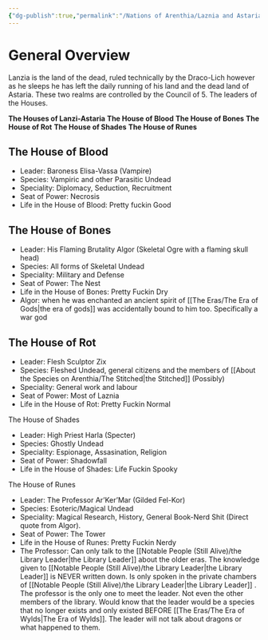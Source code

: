 ```yaml
---
{"dg-publish":true,"permalink":"/Nations of Arenthia/Laznia and Astaria/","tags":["Arenthia","Laznia","Astaria"]}
---
```



# General Overview

Lanzia is the land of the dead, ruled technically by the Draco-Lich however as he sleeps he has left the daily running of his land and the dead land of Astaria. These two realms are controlled by the Council of 5. The leaders of the Houses.

**The Houses of Lanzi-Astaria**
	**The House of Blood**
	**The House of Bones**
	**The House of Rot**
	**The House of Shades**
	**The House of Runes**

  

## The House of Blood
- Leader: Baroness Elisa-Vassa (Vampire)
- Species: Vampiric and other Parasitic Undead
- Speciality: Diplomacy, Seduction, Recruitment
- Seat of Power: Necrosis
- Life in the House of Blood: Pretty fuckin Good

  

## The House of Bones
- Leader: His Flaming Brutality Algor (Skeletal Ogre with a flaming skull head)
- Species: All forms of Skeletal Undead
- Speciality: Military and Defense
- Seat of Power: The Nest
- Life in the House of Bones: Pretty Fuckin Dry
- Algor: when he was enchanted an ancient spirit of [[The Eras/The Era of Gods\|the era of gods]] was accidentally bound to him too. Specifically a war god

## The House of Rot
- Leader: Flesh Sculptor Zix
- Species: Fleshed Undead, general citizens and the members of [[About the Species on Arenthia/The Stitched\|the Stitched]] (Possibly)
- Speciality: General work and labour
- Seat of Power: Most of Laznia
- Life in the House of Rot: Pretty Fuckin Normal


The House of Shades
- Leader: High Priest Harla (Specter)
- Species: Ghostly Undead
- Speciality: Espionage, Assasination, Religion
- Seat of Power: Shadowfall
- Life in the House of Shades: Life Fuckin Spooky


The House of Runes
- Leader: The Professor Ar’Ker’Mar (Gilded Fel-Kor)
- Species: Esoteric/Magical Undead
- Speciality: Magical Research, History, General Book-Nerd Shit (Direct quote from Algor).
- Seat of Power: The Tower
- Life in the House of Runes: Pretty Fuckin Nerdy
- The Professor: Can only talk to the [[Notable People (Still Alive)/the Library Leader\|the Library Leader]] about the older eras. The knowledge given to [[Notable People (Still Alive)/the Library Leader\|the Library Leader]]  is NEVER written down. Is only spoken in the private chambers of [[Notable People (Still Alive)/the Library Leader\|the Library Leader]] . The professor is the only one to meet the leader. Not even the other members of the library. Would know that the leader would be a species that no longer exists and only existed BEFORE [[The Eras/The Era of Wylds\|The Era of Wylds]]. The leader will not talk about dragons or what happened to them.
